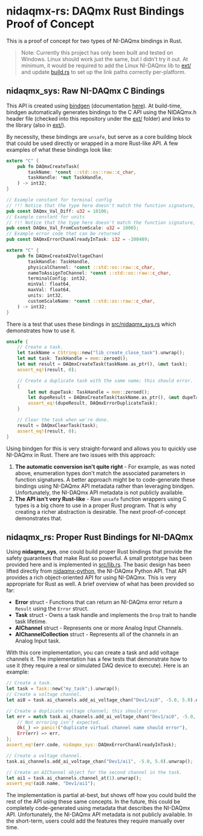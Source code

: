 # nidaqmx-rs: DAQmx Rust Bindings Proof of Concept

This is a proof of concept for two types of NI-DAQmx bindings in Rust.

> Note: Currently this project has only been built and tested on Windows. Linux should work just the
same, but I didn't try it out. At minimum, it would be required to add the Linux NI-DAQmx lib to
[ext/](ext/) and update [build.rs](build.rs) to set up the link paths correctly per-platform.

## nidaqmx_sys: Raw NI-DAQmx C Bindings

This API is created using [bindgen](https://github.com/rust-lang/rust-bindgen) (documentation
[here](https://rust-lang.github.io/rust-bindgen/)). At build-time, bindgen automatically generates
bindings to the C API using the NIDAQmx.h header file (checked into this repository under the
[ext/](ext/) folder) and links to the library (also in [ext/](ext/)).

By necessity, these bindings are `unsafe`, but serve as a core building block that could be used
directly or wrapped in a more Rust-like API. A few examples of what these bindings look like:

```Rust
extern "C" {
    pub fn DAQmxCreateTask(
        taskName: *const ::std::os::raw::c_char,
        taskHandle: *mut TaskHandle,
    ) -> int32;
}

// Example constant for terminal config
// !!! Notice that the type here doesn't match the function signature, sadly.
pub const DAQmx_Val_Diff: u32 = 10106;
// Example constant for units
// !!! Notice that the type here doesn't match the function signature, sadly.
pub const DAQmx_Val_FromCustomScale: u32 = 10065;
// Example error code that can be returned
pub const DAQmxErrorChanAlreadyInTask: i32 = -200489;

extern "C" {
    pub fn DAQmxCreateAIVoltageChan(
        taskHandle: TaskHandle,
        physicalChannel: *const ::std::os::raw::c_char,
        nameToAssignToChannel: *const ::std::os::raw::c_char,
        terminalConfig: int32,
        minVal: float64,
        maxVal: float64,
        units: int32,
        customScaleName: *const ::std::os::raw::c_char,
    ) -> int32;
}
```

There is a test that uses these bindings in [src/nidaqmx_sys.rs](src/nidaqmx_sys.rs) which
demonstrates how to use it.

```Rust
unsafe {
    // Create a task.
    let taskName = CString::new("lib_create_close_task").unwrap();
    let mut task: TaskHandle = mem::zeroed();
    let mut result = DAQmxCreateTask(taskName.as_ptr(), &mut task);
    assert_eq!(result, 0);

    // Create a duplicate task with the same name; this should error.
    {
        let mut dupeTask: TaskHandle = mem::zeroed();
        let dupeResult = DAQmxCreateTask(taskName.as_ptr(), &mut dupeTask);
        assert_eq!(dupeResult, DAQmxErrorDuplicateTask);
    }

    // Clear the task when we're done.
    result = DAQmxClearTask(task);
    assert_eq!(result, 0);
}
```

Using bindgen for this is very straight-forward and allows you to quickly use NI-DAQmx in Rust.
There are two issues with this approach:
1. **The automatic conversion isn't quite right** - For example, as was noted above, enumeration
types don't match the associated parameters in function signatures. A better approach might be to
code-generate these bindings using NI-DAQmx API metadata rather than leveraging bindgen.
Unfortunately, the NI-DAQmx API metadata is not publicly available.
2. **The API isn't very Rust-like** - Raw `unsafe` function wrappers using C types is a big chore to
use in a proper Rust program. That is why creating a richer abstraction is desirable. The next
proof-of-concept demonstrates that.

## nidaqmx_rs: Proper Rust Bindings for NI-DAQmx

Using **nidaqmx_sys**, one could build proper Rust bindings that provide the safety guarantees that
make Rust so powerful. A small prototype has been provided here and is implemented in
[src/lib.rs](src/lib.rs). The basic design has been lifted directly from
[nidaqmx-python](https://github.com/ni/nidaqmx-python), the NI-DAQmx Python API. That API provides a
rich object-oriented API for using NI-DAQmx. This is very appropriate for Rust as well. A brief
overview of what has been provided so far:
* **Error** struct - Functions that can return an NI-DAQmx error return a `Result` using the `Error`
struct.
* **Task** struct - Owns a task handle and implements the `Drop` trait to handle task lifetime.
* **AIChannel** struct - Represents one or more Analog Input Channels.
* **AIChannelCollection** struct - Represents all of the channels in an Analog Input task.

With this core implementation, you can create a task and add voltage channels it. The implementation
has a few tests that demonstrate how to use it (they require a real or simulated DAQ device to
execute). Here is an example:

```Rust
// Create a task.
let task = Task::new("my_task";).unwrap();
// Create a voltage channel.
let ai0 = task.ai_channels.add_ai_voltage_chan("Dev1/ai0", -5.0, 5.0).unwrap();

// Create a duplicate voltage channel; this should error.
let err = match task.ai_channels.add_ai_voltage_chan("Dev1/ai0", -5.0, 5.0) {
    // Not erroring isn't expected.
    Ok(_) => panic!("duplicate virtual channel name should error"),
    Err(err) => err,
};
assert_eq!(err.code, nidaqmx_sys::DAQmxErrorChanAlreadyInTask);

// Create a voltage channel.
task.ai_channels.add_ai_voltage_chan("Dev1/ai1", -5.0, 5.0).unwrap();

// Create an AIChannel object for the second channel in the task.
let ai1 = task.ai_channels.channel_at(1).unwrap();
assert_eq!(ai0.name, "Dev1/ai1");
```

The implementation is partial at-best, but shows off how you could build the rest of the API using
these same concepts. In the future, this could be completely code-generated using metadata that
describes the NI-DAQmx API. Unfortunately, the NI-DAQmx API metadata is not publicly available. In
the short-term, users could add the features they require manually over time.
